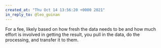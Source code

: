 ```yaml
---
created_at: "Thu Oct 14 13:56:20 +0000 2021"
in_reply_to: @leo_guinan
---
```


For a fee, likely based on how fresh the data needs to be and how much effort is involved in getting the result, you pull in the data, do the processing, and transfer it to them.